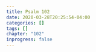 ```yaml
---
title: Psalm 102
date: 2020-03-28T20:25:54-04:00
categories: []
tags: []
chapter: "102"
inprogress: false
---
```


